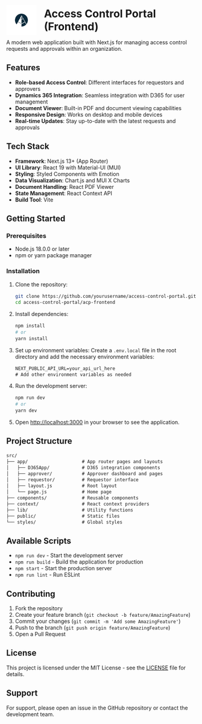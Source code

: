 <div style="display: flex; align-items: center; gap: 20px; margin-bottom: 10px;">
  <img src="public/images/reallogo.png" alt="Access Control Portal" width="80" style="vertical-align: middle;" />
  <h1 style="margin: 0; display: inline-block; vertical-align: middle;">Access Control Portal (Frontend)</h1>
</div>
<p style="margin-top: 0;">A modern web application built with Next.js for managing access control requests and approvals within an organization.</p>

## Features

- **Role-based Access Control**: Different interfaces for requestors and approvers
- **Dynamics 365 Integration**: Seamless integration with D365 for user management
- **Document Viewer**: Built-in PDF and document viewing capabilities
- **Responsive Design**: Works on desktop and mobile devices
- **Real-time Updates**: Stay up-to-date with the latest requests and approvals

## Tech Stack

- **Framework**: Next.js 13+ (App Router)
- **UI Library**: React 19 with Material-UI (MUI)
- **Styling**: Styled Components with Emotion
- **Data Visualization**: Chart.js and MUI X Charts
- **Document Handling**: React PDF Viewer
- **State Management**: React Context API
- **Build Tool**: Vite

## Getting Started

### Prerequisites

- Node.js 18.0.0 or later
- npm or yarn package manager

### Installation

1. Clone the repository:
   ```bash
   git clone https://github.com/yourusername/access-control-portal.git
   cd access-control-portal/acp-frontend
   ```

2. Install dependencies:
   ```bash
   npm install
   # or
   yarn install
   ```

3. Set up environment variables:
   Create a `.env.local` file in the root directory and add the necessary environment variables:
   ```
   NEXT_PUBLIC_API_URL=your_api_url_here
   # Add other environment variables as needed
   ```

4. Run the development server:
   ```bash
   npm run dev
   # or
   yarn dev
   ```

5. Open [http://localhost:3000](http://localhost:3000) in your browser to see the application.

## Project Structure

```
src/
├── app/                    # App router pages and layouts
│   ├── D365App/            # D365 integration components
│   ├── approver/           # Approver dashboard and pages
│   ├── requestor/          # Requestor interface
│   ├── layout.js           # Root layout
│   └── page.js             # Home page
├── components/             # Reusable components
├── context/                # React context providers
├── lib/                    # Utility functions
├── public/                 # Static files
└── styles/                 # Global styles
```

## Available Scripts

- `npm run dev` - Start the development server
- `npm run build` - Build the application for production
- `npm start` - Start the production server
- `npm run lint` - Run ESLint

## Contributing

1. Fork the repository
2. Create your feature branch (`git checkout -b feature/AmazingFeature`)
3. Commit your changes (`git commit -m 'Add some AmazingFeature'`)
4. Push to the branch (`git push origin feature/AmazingFeature`)
5. Open a Pull Request

## License

This project is licensed under the MIT License - see the [LICENSE](LICENSE) file for details.

## Support

For support, please open an issue in the GitHub repository or contact the development team.
